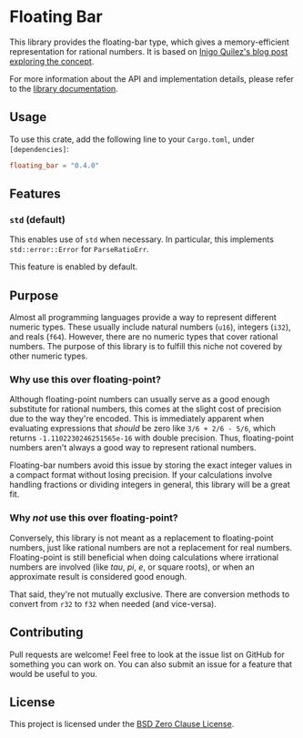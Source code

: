 # Floating Bar

This library provides the floating-bar type, which gives a memory-efficient representation for rational numbers. It is based on [Inigo Quilez's blog post exploring the concept](http://www.iquilezles.org/www/articles/floatingbar/floatingbar.htm).

For more information about the API and implementation details, please refer to the [library documentation](https://docs.rs/floating_bar/).

## Usage

To use this crate, add the following line to your `Cargo.toml`, under `[dependencies]`:
```toml
floating_bar = "0.4.0"
```

## Features

### `std` (default)

This enables use of `std` when necessary. In particular, this implements `std::error::Error` for `ParseRatioErr`.

This feature is enabled by default.

## Purpose

Almost all programming languages provide a way to represent different numeric types. These usually include natural numbers (`u16`), integers (`i32`), and reals (`f64`). However, there are no numeric types that cover rational numbers. The purpose of this library is to fulfill this niche not covered by other numeric types.

### Why use this over floating-point?

Although floating-point numbers can usually serve as a good enough substitute for rational numbers, this comes at the slight cost of precision due to the way they're encoded. This is immediately apparent when evaluating expressions that *should* be zero like `3/6 + 2/6 - 5/6`, which returns `-1.1102230246251565e-16` with double precision. Thus, floating-point numbers aren't always a good way to represent rational numbers.

Floating-bar numbers avoid this issue by storing the exact integer values in a compact format without losing precision. If your calculations involve handling fractions or dividing integers in general, this library will be a great fit.

### Why *not* use this over floating-point?

Conversely, this library is not meant as a replacement to floating-point numbers, just like rational numbers are not a replacement for real numbers. Floating-point is still beneficial when doing calculations where irrational numbers are involved (like *tau*, *pi*, *e*, or square roots), or when an approximate result is considered good enough.

That said, they're not mutually exclusive. There are conversion methods to convert from `r32` to `f32` when needed (and vice-versa).

## Contributing

Pull requests are welcome! Feel free to look at the issue list on GitHub for something you can work on. You can also submit an issue for a feature that would be useful to you.

## License

This project is licensed under the [BSD Zero Clause License](https://choosealicense.com/licenses/0bsd/).
